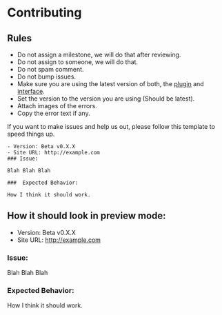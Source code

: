 # Contributing

## Rules
- Do not assign a milestone, we will do that after reviewing.
- Do not assign to someone, we will do that.
- Do not spam comment.
- Do not bump issues.
- Make sure you are using the latest version of both, the [plugin](http://accpro.ws/ILBg2) and [interface](http://developgravity.com/projects/fluid-mc-stats/).
- Set the version to the version you are using (Should be latest).
- Attach images of the errors.
- Copy the error text if any.

If you want to make issues and help us out, please follow this template to speed things up.

    - Version: Beta v0.X.X
    - Site URL: http://example.com
    ### Issue:
    
    Blah Blah Blah
    
    ###  Expected Behavior:
    
    How I think it should work.

## How it should look in preview mode:

- Version: Beta v0.X.X
- Site URL: http://example.com

### Issue:

Blah Blah Blah

###  Expected Behavior:

How I think it should work.